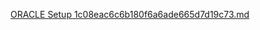 
[ORACLE Setup 1c08eac6c6b180f6a6ade665d7d19c73.md](https://github.com/user-attachments/files/19419827/ORACLE.Setup.1c08eac6c6b180f6a6ade665d7d19c73.md)
